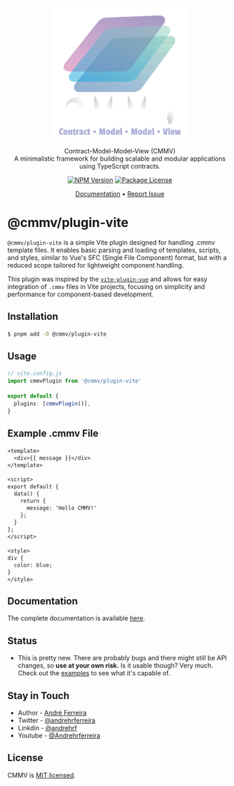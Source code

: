 <p align="center">
  <a href="https://cmmv.io/" target="blank"><img src="https://raw.githubusercontent.com/andrehrferreira/cmmv/main/public/assets/logo_CMMV_negativa.svg" width="300" alt="CMMV Logo" /></a>
</p>
<p align="center">Contract-Model-Model-View (CMMV) <br/> A minimalistic framework for building scalable and modular applications using TypeScript contracts.</p>
<p align="center">
    <a href="https://www.npmjs.com/package/@cmmv/core"><img src="https://img.shields.io/npm/v/@cmmv/core.svg" alt="NPM Version" /></a>
    <a href="https://github.com/andrehrferreira/cmmv/blob/main/LICENSE"><img src="https://img.shields.io/npm/l/@cmmv/core.svg" alt="Package License" /></a>
</p>

<p align="center">
  <a href="https://cmmv.io">Documentation</a> &bull;
  <a href="https://github.com/andrehrferreira/cmmv/issues">Report Issue</a>
</p>

# @cmmv/plugin-vite

``@cmmv/plugin-vite`` is a simple Vite plugin designed for handling .cmmv template files. It enables basic parsing and loading of templates, scripts, and styles, similar to Vue's SFC (Single File Component) format, but with a reduced scope tailored for lightweight component handling.

This plugin was inspired by the [``vite-plugin-vue``](https://github.com/vitejs/vite-plugin-vue/blob/main/packages/plugin-vue) and allows for easy integration of ``.cmmv`` files in Vite projects, focusing on simplicity and performance for component-based development.

## Installation

```bash
$ pnpm add -D @cmmv/plugin-vite
```

## Usage

```typescript
// vite.config.js
import cmmvPlugin from '@cmmv/plugin-vite'

export default {
  plugins: [cmmvPlugin()],
}
```

## Example .cmmv File

```vue
<template>
  <div>{{ message }}</div>
</template>

<script>
export default {
  data() {
    return {
      message: 'Hello CMMV!'
    };
  }
};
</script>

<style>
div {
  color: blue;
}
</style>
```

## Documentation

The complete documentation is available [here](https://cmmv.io).

## Status

- This is pretty new. There are probably bugs and there might still be API changes, so **use at your own risk.** Is it usable though? Very much. Check out the [examples](https://github.com/andrehrferreira/cmmv-reactivity/tree/main/samples) to see what it's capable of.

## Stay in Touch

- Author - [André Ferreira](https://github.com/andrehrferreira)
- Twitter - [@andrehrferreira](https://twitter.com/andrehrferreira)
- Linkdin - [@andrehrf](https://www.linkedin.com/in/andrehrf)
- Youtube - [@Andrehrferreira](https://www.youtube.com/@Andrehrferreira)

## License

CMMV is [MIT licensed](LICENSE).

